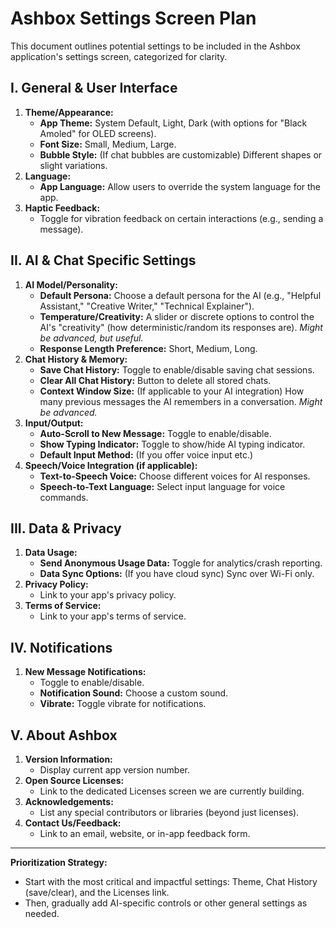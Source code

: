 # Ashbox Settings Screen Plan

This document outlines potential settings to be included in the Ashbox application's settings screen, categorized for clarity.

## I. General & User Interface

1.  **Theme/Appearance:**
    *   **App Theme:** System Default, Light, Dark (with options for "Black Amoled" for OLED screens).
    *   **Font Size:** Small, Medium, Large.
    *   **Bubble Style:** (If chat bubbles are customizable) Different shapes or slight variations.
2.  **Language:**
    *   **App Language:** Allow users to override the system language for the app.
3.  **Haptic Feedback:**
    *   Toggle for vibration feedback on certain interactions (e.g., sending a message).

## II. AI & Chat Specific Settings

1.  **AI Model/Personality:**
    *   **Default Persona:** Choose a default persona for the AI (e.g., "Helpful Assistant," "Creative Writer," "Technical Explainer").
    *   **Temperature/Creativity:** A slider or discrete options to control the AI's "creativity" (how deterministic/random its responses are). *Might be advanced, but useful.*
    *   **Response Length Preference:** Short, Medium, Long.
2.  **Chat History & Memory:**
    *   **Save Chat History:** Toggle to enable/disable saving chat sessions.
    *   **Clear All Chat History:** Button to delete all stored chats.
    *   **Context Window Size:** (If applicable to your AI integration) How many previous messages the AI remembers in a conversation. *Might be advanced.*
3.  **Input/Output:**
    *   **Auto-Scroll to New Message:** Toggle to enable/disable.
    *   **Show Typing Indicator:** Toggle to show/hide AI typing indicator.
    *   **Default Input Method:** (If you offer voice input etc.)
4.  **Speech/Voice Integration (if applicable):**
    *   **Text-to-Speech Voice:** Choose different voices for AI responses.
    *   **Speech-to-Text Language:** Select input language for voice commands.

## III. Data & Privacy

1.  **Data Usage:**
    *   **Send Anonymous Usage Data:** Toggle for analytics/crash reporting.
    *   **Data Sync Options:** (If you have cloud sync) Sync over Wi-Fi only.
2.  **Privacy Policy:**
    *   Link to your app's privacy policy.
3.  **Terms of Service:**
    *   Link to your app's terms of service.

## IV. Notifications

1.  **New Message Notifications:**
    *   Toggle to enable/disable.
    *   **Notification Sound:** Choose a custom sound.
    *   **Vibrate:** Toggle vibrate for notifications.

## V. About Ashbox

1.  **Version Information:**
    *   Display current app version number.
2.  **Open Source Licenses:**
    *   Link to the dedicated Licenses screen we are currently building.
3.  **Acknowledgements:**
    *   List any special contributors or libraries (beyond just licenses).
4.  **Contact Us/Feedback:**
    *   Link to an email, website, or in-app feedback form.

---

**Prioritization Strategy:**

*   Start with the most critical and impactful settings: Theme, Chat History (save/clear), and the Licenses link.
*   Then, gradually add AI-specific controls or other general settings as needed.
